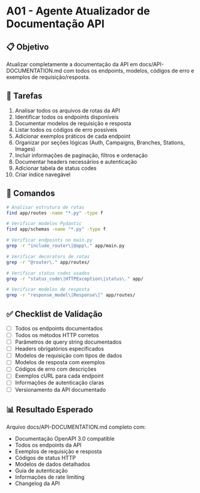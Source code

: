 # A01 - Agente Atualizador de Documentação API

## 📋 Objetivo
Atualizar completamente a documentação da API em docs/API-DOCUMENTATION.md com todos os endpoints, modelos, códigos de erro e exemplos de requisição/resposta.

## 🎯 Tarefas
1. Analisar todos os arquivos de rotas da API
2. Identificar todos os endpoints disponíveis
3. Documentar modelos de requisição e resposta
4. Listar todos os códigos de erro possíveis
5. Adicionar exemplos práticos de cada endpoint
6. Organizar por seções lógicas (Auth, Campaigns, Branches, Stations, Images)
7. Incluir informações de paginação, filtros e ordenação
8. Documentar headers necessários e autenticação
9. Adicionar tabela de status codes
10. Criar índice navegável

## 🔧 Comandos
```bash
# Analisar estrutura de rotas
find app/routes -name "*.py" -type f

# Verificar modelos Pydantic
find app/schemas -name "*.py" -type f

# Verificar endpoints no main.py
grep -r "include_router\|@app\." app/main.py

# Verificar decorators de rotas
grep -r "@router\." app/routes/

# Verificar status codes usados
grep -r "status_code\|HTTPException\|status\." app/

# Verificar modelos de resposta
grep -r "response_model\|Response\[" app/routes/
```

## ✅ Checklist de Validação
- [ ] Todos os endpoints documentados
- [ ] Todos os métodos HTTP corretos
- [ ] Parâmetros de query string documentados
- [ ] Headers obrigatórios especificados
- [ ] Modelos de requisição com tipos de dados
- [ ] Modelos de resposta com exemplos
- [ ] Códigos de erro com descrições
- [ ] Exemplos cURL para cada endpoint
- [ ] Informações de autenticação claras
- [ ] Versionamento da API documentado

## 📊 Resultado Esperado
Arquivo docs/API-DOCUMENTATION.md completo com:
- Documentação OpenAPI 3.0 compatible
- Todos os endpoints da API
- Exemplos de requisição e resposta
- Códigos de status HTTP
- Modelos de dados detalhados
- Guia de autenticação
- Informações de rate limiting
- Changelog da API